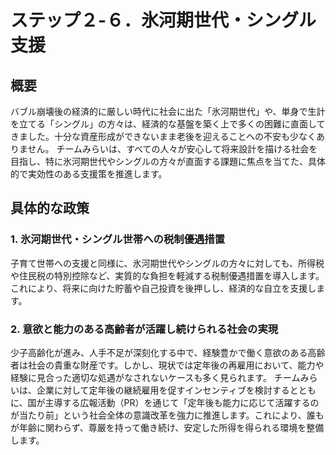
# ステップ２-６．氷河期世代・シングル支援

## 概要
バブル崩壊後の経済的に厳しい時代に社会に出た「氷河期世代」や、単身で生計を立てる「シングル」の方々は、経済的な基盤を築く上で多くの困難に直面してきました。十分な資産形成ができないまま老後を迎えることへの不安も少なくありません。
チームみらいは、すべての人々が安心して将来設計を描ける社会を目指し、特に氷河期世代やシングルの方々が直面する課題に焦点を当てた、具体的で実効性のある支援策を推進します。

## 具体的な政策

### 1. 氷河期世代・シングル世帯への税制優遇措置
子育て世帯への支援と同様に、氷河期世代やシングルの方々に対しても、所得税や住民税の特別控除など、実質的な負担を軽減する税制優遇措置を導入します。これにより、将来に向けた貯蓄や自己投資を後押しし、経済的な自立を支援します。

### 2. 意欲と能力のある高齢者が活躍し続けられる社会の実現
少子高齢化が進み、人手不足が深刻化する中で、経験豊かで働く意欲のある高齢者は社会の貴重な財産です。しかし、現状では定年後の再雇用において、能力や経験に見合った適切な処遇がなされないケースも多く見られます。
チームみらいは、企業に対して定年後の継続雇用を促すインセンティブを検討するとともに、国が主導する広報活動（PR）を通じて「定年後も能力に応じて活躍するのが当たり前」という社会全体の意識改革を強力に推進します。これにより、誰もが年齢に関わらず、尊厳を持って働き続け、安定した所得を得られる環境を整備します。
